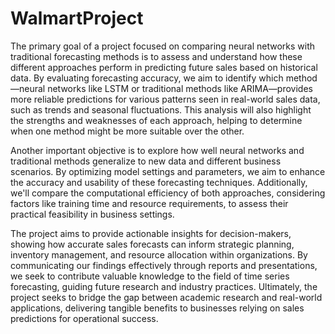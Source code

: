 # WalmartProject
The primary goal of a project focused on comparing neural networks with traditional forecasting methods is to assess and understand how these different approaches perform in predicting future sales based on historical data. By evaluating forecasting accuracy, we aim to identify which method—neural networks like LSTM or traditional methods like ARIMA—provides more reliable predictions for various patterns seen in real-world sales data, such as trends and seasonal fluctuations. This analysis will also highlight the strengths and weaknesses of each approach, helping to determine when one method might be more suitable over the other.

Another important objective is to explore how well neural networks and traditional methods generalize to new data and different business scenarios. By optimizing model settings and parameters, we aim to enhance the accuracy and usability of these forecasting techniques. Additionally, we'll compare the computational efficiency of both approaches, considering factors like training time and resource requirements, to assess their practical feasibility in business settings.

The project aims to provide actionable insights for decision-makers, showing how accurate sales forecasts can inform strategic planning, inventory management, and resource allocation within organizations. By communicating our findings effectively through reports and presentations, we seek to contribute valuable knowledge to the field of time series forecasting, guiding future research and industry practices. Ultimately, the project seeks to bridge the gap between academic research and real-world applications, delivering tangible benefits to businesses relying on sales predictions for operational success.
